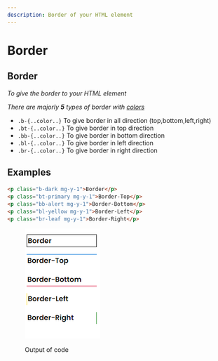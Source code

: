 ```yaml
---
description: Border of your HTML element
---
```


# Border



## Border

_To give the border to your HTML element_&#x20;

_There are majorly **5** types of border with_ [_colors_](colors.md)



* `.b-{..color..}`   To give border in all direction (top,bottom,left,right)
* `.bt-{..color..}`   To give border in top direction
* `.bb-{..color..}`   To give border in bottom direction
* `.bl-{..color..}`   To give border in left direction
* `.br-{..color..}`   To give border in right direction





## Examples

```html
<p class="b-dark mg-y-1">Border</p>
<p class="bt-primary mg-y-1">Border-Top</p>
<p class="bb-alert mg-y-1">Border-Bottom</p>
<p class="bl-yellow mg-y-1">Border-Left</p>
<p class="br-leaf mg-y-1">Border-Right</p>
```

<figure><img src="../.gitbook/assets/img3.png" alt=""><figcaption><p>Output of code</p></figcaption></figure>
